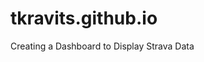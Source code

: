# tkravits.github.io
Creating a Dashboard to Display Strava Data
    <script src="https://github.com/tkravits/StravaMap/blob/master/strava.geojson"></script>
